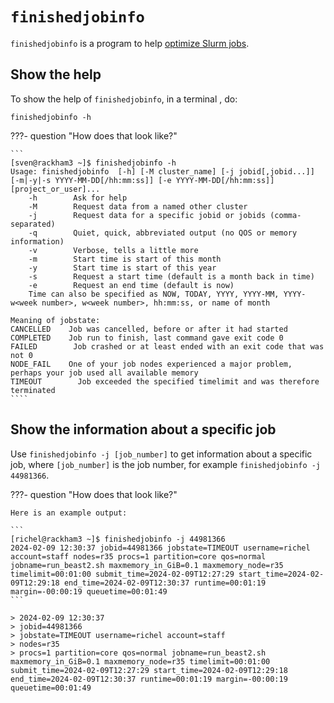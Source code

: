 # `finishedjobinfo`

`finishedjobinfo` is a program to help [optimize Slurm jobs](../cluster_guides/optimizing_jobs.md).

## Show the help

To show the help of `finishedjobinfo`, in a terminal , do:

```
finishedjobinfo -h
```

???- question "How does that look like?"

    ```
    [sven@rackham3 ~]$ finishedjobinfo -h
    Usage: finishedjobinfo  [-h] [-M cluster_name] [-j jobid[,jobid...]] [-m|-y|-s YYYY-MM-DD[/hh:mm:ss]] [-e YYYY-MM-DD[/hh:mm:ss]] [project_or_user]...
        -h        Ask for help
        -M        Request data from a named other cluster
        -j        Request data for a specific jobid or jobids (comma-separated)
        -q        Quiet, quick, abbreviated output (no QOS or memory information)
        -v        Verbose, tells a little more
        -m        Start time is start of this month
        -y        Start time is start of this year
        -s        Request a start time (default is a month back in time)
        -e        Request an end time (default is now)
        Time can also be specified as NOW, TODAY, YYYY, YYYY-MM, YYYY-w<week number>, w<week number>, hh:mm:ss, or name of month

    Meaning of jobstate:
    CANCELLED    Job was cancelled, before or after it had started
    COMPLETED    Job run to finish, last command gave exit code 0
    FAILED        Job crashed or at least ended with an exit code that was not 0
    NODE_FAIL    One of your job nodes experienced a major problem, perhaps your job used all available memory
    TIMEOUT        Job exceeded the specified timelimit and was therefore terminated
    ````

## Show the information about a specific job

Use `finishedjobinfo -j [job_number]` to get information about a specific
job, where `[job_number]` is the job number,
for example `finishedjobinfo -j 44981366`.

???- question "How does that look like?"

    Here is an example output:

    ```
    [richel@rackham3 ~]$ finishedjobinfo -j 44981366
    2024-02-09 12:30:37 jobid=44981366 jobstate=TIMEOUT username=richel account=staff nodes=r35 procs=1 partition=core qos=normal jobname=run_beast2.sh maxmemory_in_GiB=0.1 maxmemory_node=r35 timelimit=00:01:00 submit_time=2024-02-09T12:27:29 start_time=2024-02-09T12:29:18 end_time=2024-02-09T12:30:37 runtime=00:01:19 margin=-00:00:19 queuetime=00:01:49
    ```

    > 2024-02-09 12:30:37
    > jobid=44981366
    > jobstate=TIMEOUT username=richel account=staff
    > nodes=r35
    > procs=1 partition=core qos=normal jobname=run_beast2.sh maxmemory_in_GiB=0.1 maxmemory_node=r35 timelimit=00:01:00 submit_time=2024-02-09T12:27:29 start_time=2024-02-09T12:29:18 end_time=2024-02-09T12:30:37 runtime=00:01:19 margin=-00:00:19 queuetime=00:01:49
